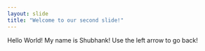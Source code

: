 ```yaml
---
layout: slide
title: "Welcome to our second slide!"
---
```

Hello World! My name is Shubhank!
Use the left arrow to go back!
